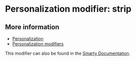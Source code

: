 # Personalization modifier: strip

## More information

* [Personalization](./personalization)
* [Personalization modifiers](./personalization-modifiers)

This modifier can also be found in the [Smarty Documentation]().
